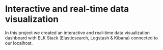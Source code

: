 # Interactive and real-time data visualization

In this project we created an interactive and real-time data visualization dashboard with ELK Stack (Elasticsearch, Logstash & Kibana) connected to our localhost. 
